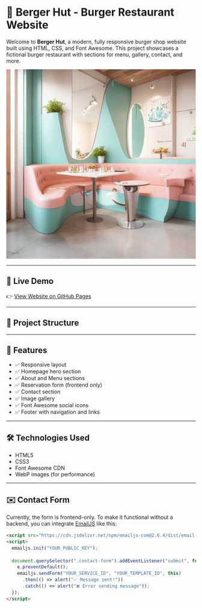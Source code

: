 # 🍔 Berger Hut - Burger Restaurant Website

Welcome to **Berger Hut**, a modern, fully responsive burger shop website built using HTML, CSS, and Font Awesome. This project showcases a fictional burger restaurant with sections for menu, gallery, contact, and more.

![Berger Hut Screenshot](./website%20for%20burger%20shop/gallery1.webp)

---

## 🔗 Live Demo

👉 [View Website on GitHub Pages]([https://your-username.github.io/your-repo-name](https://rushikeshjadhav2004.github.io/burger-web-Design/))



---

## 📂 Project Structure


---

## 📌 Features

- ✅ Responsive layout
- ✅ Homepage hero section
- ✅ About and Menu sections
- ✅ Reservation form (frontend only)
- ✅ Contact section
- ✅ Image gallery
- ✅ Font Awesome social icons
- ✅ Footer with navigation and links

---

## 🛠 Technologies Used

- HTML5
- CSS3
- Font Awesome CDN
- WebP images (for performance)

---

## ✉️ Contact Form

Currently, the form is frontend-only. To make it functional without a backend, you can integrate [EmailJS](https://www.emailjs.com/) like this:

```html
<script src="https://cdn.jsdelivr.net/npm/emailjs-com@2.6.4/dist/email.min.js"></script>
<script>
  emailjs.init("YOUR_PUBLIC_KEY");

  document.querySelector(".contact-form").addEventListener("submit", function(e) {
    e.preventDefault();
    emailjs.sendForm("YOUR_SERVICE_ID", "YOUR_TEMPLATE_ID", this)
      .then(() => alert("✅ Message sent!"))
      .catch(() => alert("❌ Error sending message"));
  });
</script>
